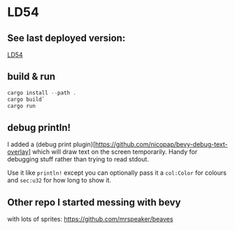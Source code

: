 # LD54

## See last deployed version:

[LD54](https://mrspeaker.github.io/ld54/)

## build & run

```rust
cargo install --path .
cargo build`
cargo run
```

## debug println!

I added a (debug print plugin)[https://github.com/nicopap/bevy-debug-text-overlay] which will draw text on the screen temporarily. Handy for debugging stuff rather than trying to read stdout.

Use it like `println!` except you can optionally pass it a `col:Color` for colours and `sec:u32` for how long to show it.

## Other repo I started messing with bevy

with lots of sprites:
https://github.com/mrspeaker/beaves
